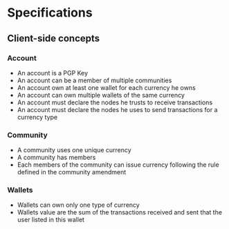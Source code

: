 # Specifications

## Client-side concepts

### Account
 * An account is a PGP Key
 * An account can be a member of multiple communities
 * An account own at least one wallet for each currency he owns
 * An account can own multiple wallets of the same currency
 * An account must declare the nodes he trusts to receive transactions
 * An account must declare the nodes he uses to send transactions for a currency type

### Community
 * A community uses one unique currency
 * A community has members
 * Each members of the community can issue currency following the rule defined in the community amendment

### Wallets
 * Wallets can own only one type of currency
 * Wallets value are the sum of the transactions received and sent that the user listed in this wallet
 